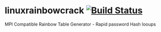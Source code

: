 # linuxrainbowcrack [![Build Status](https://travis-ci.org/Morketh/linuxrainbowcrack.png)](https://travis-ci.org/Morketh/linuxrainbowcrack)
MPI Compatible Rainbow Table Generator - Rapid password Hash looups
